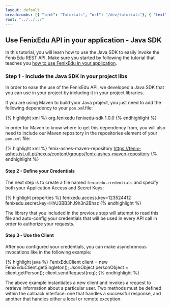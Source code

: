```yaml
---
layout: default
breadcrumbs: [{ "text": "Tutorials", "url": "/dev/tutorials"}, { "text": "Use FenixEdu API in your application", "url": "/dev/tutorials/use-fenixedu-api-in-your-application" }, { "text": "Java SDK", "url": "/dev/tutorials/use-fenixedu-api-in-your-application/java-sdk" }]
root: "../../../"
---
```


## Use FenixEdu API in your application - Java SDK

In this tutorial, you will learn how to use the Java SDK to easily invoke the FenixEdu REST API. Make sure you started by following the tutorial that teaches you [how to use FenixEdu in your application][use-fenix-edu-in-your-application-tutorial].

### Step 1 - Include the Java SDK in your project libs

In order to ease the use of the FenixEdu API, we developed a Java SDK that you can use in your project by including it in your project libraries.

If you are using Maven to build your Java project, you just need to add the following dependency to your ```pom.xml```file:

{% highlight xml %}
<dependency>
  <groupId>org.fenixedu</groupId>
  <artifactId>fenixedu-sdk</artifactId>
  <version>1.0.0</version>
</dependency>
{% endhighlight %}

In order for Maven to know where to get this dependency from, you will also need to include our Maven repository in the repositories element of your ```pom.xml``` file:

{% highlight xml %}
<repository>
  <id>fenix-ashes-maven-repository</id>
  <url>https://fenix-ashes.ist.utl.pt/nexus/content/groups/fenix-ashes-maven-repository</url>
</repository>
{% endhighlight %}	

#### Step 2 - Define your Credentials

The next step is to create a file named ```fenixedu.credentials``` and specify both your Application Access and Secret Keys:

{% highlight properties %}
fenixedu.access.key=123524412
fenixedu.secret.key=HhU3BB3hJ9h3n2Bhsz 
{% endhighlight %}


The library that you included in the previous step will attempt to read this file and auto-config your credentials that will be used in every API call in order to authorize your requests.

#### Step 3 - Use the Client

After you configured your credentials, you can make asynchronous invocations like in the following example:

{% highlight java %}
FenixEduClient client = new FenixEduClient.getSingleton();
JsonObject personObject = client.getPerson();
client.sendRequest(req);
{% endhighlight %}


The above example instantiates a new client and invokes a request to retrieve information about a particular user. Two methods must be defined within the callback interface: one that handles a successful response, and another that handles either a local or remote exception.

[use-fenix-edu-in-your-application-tutorial]: /dev/tutorials/use-fenixedu-api-in-your-application
[Eclipse]: http://www.eclipse.org/downloads/
[Maven]: http://maven.apache.org/
[Java Oracle]: http://www.oracle.com/technetwork/java/javase/downloads/index.html